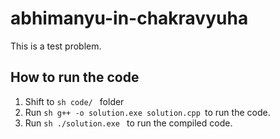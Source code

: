 # abhimanyu-in-chakravyuha
This is a test problem. 

## How to run the code 
1. Shift to ```sh code/ ``` folder 
2. Run ```sh g++ -o solution.exe solution.cpp ```to run the code. 
3. Run ```sh ./solution.exe ``` to run the compiled code. 
